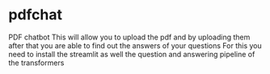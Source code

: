 # pdfchat
PDF chatbot
This will allow you to upload the pdf and by uploading them after that you are able to find out the answers of your questions 
For this you need to install the streamlit as well the question and answering pipeline of the transformers

